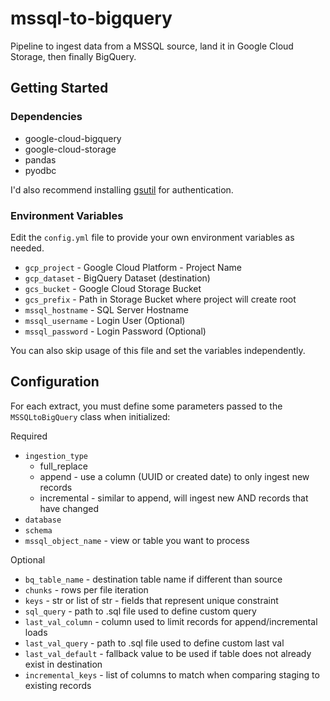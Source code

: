 # mssql-to-bigquery

Pipeline to ingest data from a MSSQL source, land it in Google Cloud Storage, then finally BigQuery. 

## Getting Started

### Dependencies

- google-cloud-bigquery
- google-cloud-storage
- pandas
- pyodbc

I'd also recommend installing [gsutil](https://cloud.google.com/storage/docs/gsutil) for authentication. 

### Environment Variables

Edit the `config.yml` file to provide your own environment variables as needed. 

- `gcp_project` - Google Cloud Platform - Project Name
- `gcp_dataset` - BigQuery Dataset (destination)
- `gcs_bucket` - Google Cloud Storage Bucket
- `gcs_prefix` - Path in Storage Bucket where project will create root
- `mssql_hostname` - SQL Server Hostname
- `mssql_username` - Login User (Optional)
- `mssql_password` - Login Password (Optional)

You can also skip usage of this file and set the variables independently. 

## Configuration

For each extract, you must define some parameters passed to the `MSSQLtoBigQuery` class when initialized: 

Required
- `ingestion_type`
  - full_replace
  - append - use a column (UUID or created date) to only ingest new records
  - incremental - similar to append, will ingest new AND records that have changed
- `database`
- `schema`
- `mssql_object_name` - view or table you want to process

Optional
- `bq_table_name` - destination table name if different than source
- `chunks` - rows per file iteration
- `keys` - str or list of str - fields that represent unique constraint
- `sql_query` - path to .sql file used to define custom query
- `last_val_column` - column used to limit records for append/incremental loads
- `last_val_query` - path to .sql file used to define custom last val
- `last_val_default` - fallback value to be used if table does not already exist in destination
- `incremental_keys` - list of columns to match when comparing staging to existing records
  
